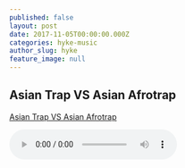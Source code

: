 ```yaml
---
published: false
layout: post
date: 2017-11-05T00:00:00.000Z
categories: hyke-music
author_slug: hyke
feature_image: null
---
```

## Asian Trap VS Asian Afrotrap

[Asian Trap VS Asian Afrotrap]({{site.url}}/{{site.baseurl}}img/asiantrap.mp3)

<audio controls controlsList="nodownload">
